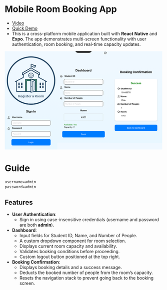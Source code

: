 # Mobile Room Booking App
- [Video](https://youtube.com/shorts/OOI7flT5zHg)
- [Quick Demo](https://snack.expo.dev/@git/github.com/ryuchenn/Miscellaneous-Web-Mobile-Project:Mobile_BookRoom)
- This is a cross-platform mobile application built with **React Native** and **Expo**. The app demonstrates multi-screen functionality with user authentication, room booking, and real-time capacity updates.

<div align="center">
    <img src="git/Home.png" alt="Home"/>
</div>

# Guide
```
username=admin
password=admin
```

## Features

- **User Authentication**: 
  - Sign in using case-insensitive credentials (username and password are both **admin**).
- **Dashboard**:
  - Input fields for Student ID, Name, and Number of People.
  - A custom dropdown component for room selection.
  - Displays current room capacity and availability.
  - Validates booking conditions before proceeding.
  - Custom logout button positioned at the top right.
- **Booking Confirmation**:
  - Displays booking details and a success message.
  - Deducts the booked number of people from the room’s capacity.
  - Resets the navigation stack to prevent going back to the booking screen.

